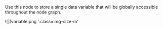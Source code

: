 Use this node to store a single data variable that will be globally accessible throughout the node graph.

![](variable.png ':class=img-size-m'